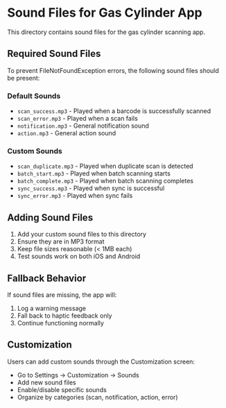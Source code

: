 # Sound Files for Gas Cylinder App

This directory contains sound files for the gas cylinder scanning app.

## Required Sound Files

To prevent FileNotFoundException errors, the following sound files should be present:

### Default Sounds
- `scan_success.mp3` - Played when a barcode is successfully scanned
- `scan_error.mp3` - Played when a scan fails
- `notification.mp3` - General notification sound
- `action.mp3` - General action sound

### Custom Sounds
- `scan_duplicate.mp3` - Played when duplicate scan is detected
- `batch_start.mp3` - Played when batch scanning starts
- `batch_complete.mp3` - Played when batch scanning completes
- `sync_success.mp3` - Played when sync is successful
- `sync_error.mp3` - Played when sync fails

## Adding Sound Files

1. Add your custom sound files to this directory
2. Ensure they are in MP3 format
3. Keep file sizes reasonable (< 1MB each)
4. Test sounds work on both iOS and Android

## Fallback Behavior

If sound files are missing, the app will:
1. Log a warning message
2. Fall back to haptic feedback only
3. Continue functioning normally

## Customization

Users can add custom sounds through the Customization screen:
- Go to Settings → Customization → Sounds
- Add new sound files
- Enable/disable specific sounds
- Organize by categories (scan, notification, action, error)
